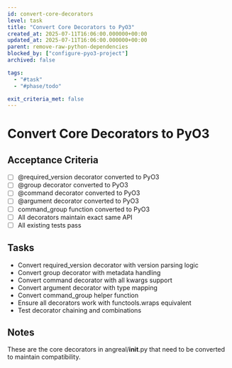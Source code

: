 ```yaml
---
id: convert-core-decorators
level: task
title: "Convert Core Decorators to PyO3"
created_at: 2025-07-11T16:06:00.000000+00:00
updated_at: 2025-07-11T16:06:00.000000+00:00
parent: remove-raw-python-dependencies
blocked_by: ["configure-pyo3-project"]
archived: false

tags:
  - "#task"
  - "#phase/todo"

exit_criteria_met: false
---
```


# Convert Core Decorators to PyO3

## Acceptance Criteria

- [ ] @required_version decorator converted to PyO3
- [ ] @group decorator converted to PyO3
- [ ] @command decorator converted to PyO3
- [ ] @argument decorator converted to PyO3
- [ ] command_group function converted to PyO3
- [ ] All decorators maintain exact same API
- [ ] All existing tests pass

## Tasks

- Convert required_version decorator with version parsing logic
- Convert group decorator with metadata handling
- Convert command decorator with all kwargs support
- Convert argument decorator with type mapping
- Convert command_group helper function
- Ensure all decorators work with functools.wraps equivalent
- Test decorator chaining and combinations

## Notes

These are the core decorators in angreal/__init__.py that need to be converted to maintain compatibility.